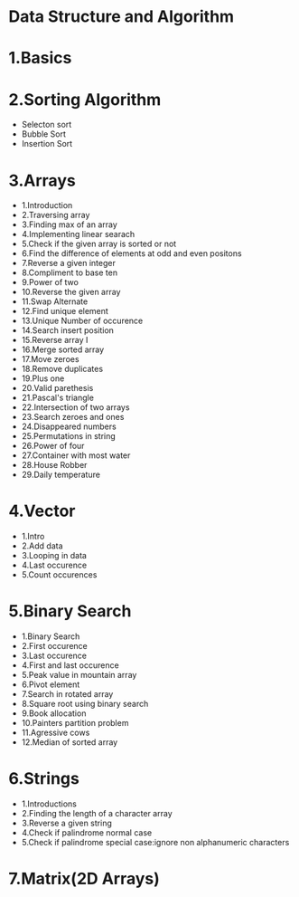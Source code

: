 # Data Structure and Algorithm

# 1.Basics

# 2.Sorting Algorithm
- Selecton sort
- Bubble Sort
- Insertion Sort

# 3.Arrays
- 1.Introduction
- 2.Traversing array
- 3.Finding max of an array
- 4.Implementing linear searach
- 5.Check if the given array is sorted or not
- 6.Find the difference of elements at odd and even positons
- 7.Reverse a given integer
- 8.Compliment to base ten
- 9.Power of two
- 10.Reverse the given array
- 11.Swap Alternate
- 12.Find unique element
- 13.Unique Number of occurence
- 14.Search insert position
- 15.Reverse array I
- 16.Merge sorted array
- 17.Move zeroes
- 18.Remove duplicates
- 19.Plus one
- 20.Valid parethesis
- 21.Pascal's triangle
- 22.Intersection of two arrays
- 23.Search zeroes and ones
- 24.Disappeared numbers
- 25.Permutations in string
- 26.Power of four
- 27.Container with most water
- 28.House Robber
- 29.Daily temperature

# 4.Vector
- 1.Intro
- 2.Add data
- 3.Looping in data
- 4.Last occurence
- 5.Count occurences

# 5.Binary Search
- 1.Binary Search
- 2.First occurence
- 3.Last occurence
- 4.First and last occurence
- 5.Peak value in mountain array
- 6.Pivot element
- 7.Search in rotated array
- 8.Square root using binary search
- 9.Book allocation
- 10.Painters partition problem
- 11.Agressive cows
- 12.Median of sorted array

# 6.Strings
- 1.Introductions
- 2.Finding the length of a character array
- 3.Reverse a given string
- 4.Check if palindrome normal case
- 5.Check if palindrome special case:ignore non alphanumeric characters

# 7.Matrix(2D Arrays)
